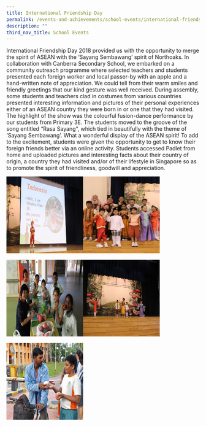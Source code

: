 ```yaml
---
title: International Friendship Day
permalink: /events-and-achievements/school-events/international-friendship-day/
description: ""
third_nav_title: School Events
---
```

International Friendship Day 2018 provided us with the opportunity to merge the spirit of ASEAN with the ‘Sayang Sembawang’ spirit of Northoaks. In collaboration with Canberra Secondary School, we embarked on a community outreach programme where selected teachers and students presented each foreign worker and local passer-by with an apple and a hand-written note of appreciation. We could tell from their warm smiles and friendly greetings that our kind gesture was well received. During assembly, some students and teachers clad in costumes from various countries presented interesting information and pictures of their personal experiences either of an ASEAN country they were born in or one that they had visited. The highlight of the show was the colourful fusion-dance performance by our students from Primary 3E. The students moved to the groove of the song entitled “Rasa Sayang”, which tied in beautifully with the theme of ‘Sayang Sembawang’. What a wonderful display of the ASEAN spirit! To add to the excitement, students were given the opportunity to get to know their foreign friends better via an online activity. Students accessed Padlet from home and uploaded pictures and interesting facts about their country of origin, a country they had visited and/or of their lifestyle in Singapore so as to promote the spirit of friendliness, goodwill and appreciation.

 <div class="image123">
        <img src="/images/ifd1.jpg" height="200" width="200" style="float:left">
        <p></p>
        <img class="middle-img" src="/images/ifd2.jpg"/ height="200" width="200">
        <p></p>
 </div>
 
 <div class="image123">
        <img src="/images/ifd3.jpg" height="200" width="200" style="float:left">
        <p></p>
        <img class="middle-img" src="/images/ifd4.jpg"/ height="200" width="200">
        <p></p>
        <img src="/images/ifd5.jpg"/ height="200" width="200">
        <p></p>
    </div>




